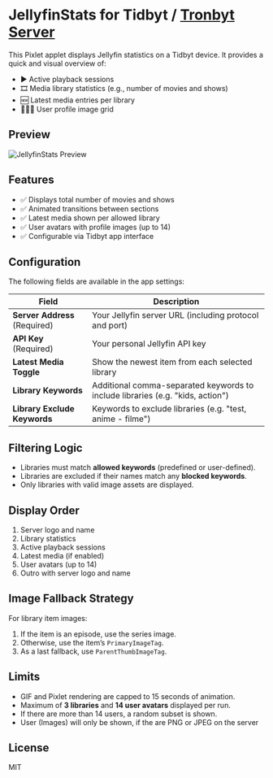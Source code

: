 # JellyfinStats for Tidbyt / [Tronbyt Server](https://github.com/tavdog/tronbyt-server)

This Pixlet applet displays Jellyfin statistics on a Tidbyt device. It provides a quick and visual overview of:

- ▶️ Active playback sessions  
- 🎞️ Media library statistics (e.g., number of movies and shows)  
- 🆕 Latest media entries per library  
- 🧑‍🤝‍🧑 User profile image grid

## Preview

![JellyfinStats Preview](preview.gif)

## Features

- ✅ Displays total number of movies and shows
- ✅ Animated transitions between sections
- ✅ Latest media shown per allowed library
- ✅ User avatars with profile images (up to 14)
- ✅ Configurable via Tidbyt app interface

## Configuration

The following fields are available in the app settings:

| Field | Description |
|-------|-------------|
| **Server Address** (Required) | Your Jellyfin server URL (including protocol and port)  |
| **API Key** (Required) | Your personal Jellyfin API key |
| **Latest Media Toggle** | Show the newest item from each selected library |
| **Library Keywords** | Additional comma-separated keywords to include libraries (e.g. "kids, action") |
| **Library Exclude Keywords** | Keywords to exclude libraries (e.g. "test, anime - filme") |

## Filtering Logic

- Libraries must match **allowed keywords** (predefined or user-defined).
- Libraries are excluded if their names match any **blocked keywords**.
- Only libraries with valid image assets are displayed.

## Display Order

1. Server logo and name
2. Library statistics
3. Active playback sessions
4. Latest media (if enabled)
5. User avatars (up to 14)
6. Outro with server logo and name

## Image Fallback Strategy

For library item images:

1. If the item is an episode, use the series image.
2. Otherwise, use the item’s `PrimaryImageTag`.
3. As a last fallback, use `ParentThumbImageTag`.

## Limits

- GIF and Pixlet rendering are capped to 15 seconds of animation.
- Maximum of **3 libraries** and **14 user avatars** displayed per run.
- If there are more than 14 users, a random subset is shown.
- User (Images) will only be shown, if the are PNG or JPEG on the server

## License

MIT
